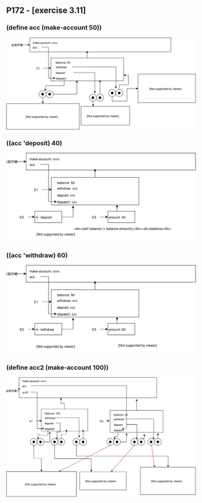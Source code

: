 ## P172 - [exercise 3.11]

### (define acc (make-account 50))

<img src="./exercise_3_11_a.svg"/>

### ((acc 'deposit) 40)

<img src="./exercise_3_11_b.svg"/>

### ((acc 'withdraw) 60)

<img src="./exercise_3_11_c.svg"/>

### (define acc2 (make-account 100))

<img src="./exercise_3_11_d.svg"/>
